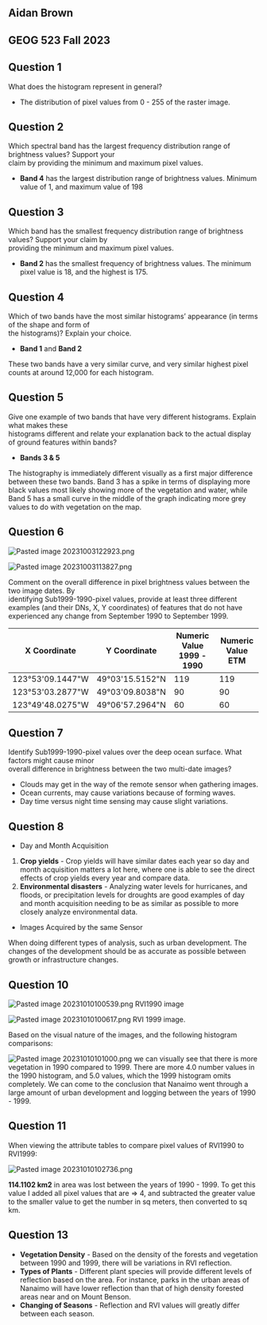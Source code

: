 
## Aidan Brown
## GEOG 523 Fall 2023



## Question 1

What does the histogram represent in general?

- The distribution of pixel values from 0 - 255 of the raster image.

## Question 2

Which spectral band has the largest frequency distribution range of brightness values? Support your  
claim by providing the minimum and maximum pixel values.

- **Band 4** has the largest distribution range of brightness values. Minimum value of 1, and maximum value of 198

## Question 3

Which band has the smallest frequency distribution range of brightness values? Support your claim by  
providing the minimum and maximum pixel values.


- **Band 2** has the smallest frequency of brightness values. The minimum pixel value is 18, and the highest is 175.

## Question 4

Which of two bands have the most similar histograms’ appearance (in terms of the shape and form of  
the histograms)? Explain your choice.

- **Band 1** and **Band 2**

These two bands have a very similar curve, and very similar highest pixel counts at around 12,000 for each histogram. 

## Question 5

Give one example of two bands that have very different histograms. Explain what makes these  
histograms different and relate your explanation back to the actual display of ground features within bands?

- **Bands 3 & 5**

The histography is immediately different visually as a first major difference between these two bands. Band 3 has a spike in terms of displaying more black values most likely showing more of the vegetation and water, while Band 5 has a small curve in the middle of the graph indicating more grey values to do with vegetation on the map.

## Question 6

![Pasted image 20231003122923.png](../../attachments/Pasted%20image%2020231003122923.png)

![Pasted image 20231003113827.png](../../attachments/Pasted%20image%2020231003113827.png)

Comment on the overall difference in pixel brightness values between the two image dates. By  
identifying Sub1999-1990-pixel values, provide at least three different examples (and their DNs, X, Y coordinates) of features that do not have experienced any change from September 1990 to September 1999.


| X Coordinate | Y Coordinate | Numeric Value 1999 - 1990 | Numeric Value ETM |
| -------| -------- | -------- | -------- |
| 123°53'09.1447"W | 49°03'15.5152"N | 119 | 119 |
| 123°53'03.2877"W | 49°03'09.8038"N | 90 | 90 |
| 123°49'48.0275"W | 49°06'57.2964"N | 60 | 60 |


## Question 7

Identify Sub1999-1990-pixel values over the deep ocean surface. What factors might cause minor  
overall difference in brightness between the two multi-date images?

- Clouds may get in the way of the remote sensor when gathering images.
- Ocean currents, may cause variations because of forming waves.
- Day time versus night time sensing may cause slight variations.

## Question 8

- Day and Month Acquisition 

1. **Crop yields** - Crop yields will have similar dates each year so day and month acquisition matters a lot here, where one is able to see the direct effects of crop yields every year and compare data.
2. **Environmental disasters** - Analyzing water levels for hurricanes, and floods, or precipitation levels for droughts are good examples of day and month acquisition needing to be as similar as possible to more closely analyze environmental data.


- Images Acquired by the same Sensor

When doing different types of analysis, such as urban development. The changes of the development should be as accurate as possible between growth or infrastructure changes.
## Question 10

![Pasted image 20231010100539.png](../../attachments/Pasted%20image%2020231010100539.png)
RVI1990 image

![Pasted image 20231010100617.png](../../attachments/Pasted%20image%2020231010100617.png)
RVI 1999 image.

Based on the visual nature of the images, and the following histogram comparisons:

![Pasted image 20231010101000.png](../../attachments/Pasted%20image%2020231010101000.png)
we can visually see that there is more vegetation in 1990 compared to 1999. There are more 4.0 number values in the 1990 histogram, and 5.0 values, which the 1999 histogram omits completely. We can come to the conclusion that Nanaimo went through a large amount of urban development and logging between the years of 1990 - 1999.

## Question 11

When viewing the attribute tables to compare pixel values of RVI1990 to RVI1999:

![Pasted image 20231010102736.png](../../attachments/Pasted%20image%2020231010102736.png)

**114.1102 km2** in area was lost between the years of 1990 - 1999. To get this value I added all pixel values that are => 4, and subtracted the greater value to the smaller value to get the number in sq meters, then converted to sq km.

## Question 13

- **Vegetation Density** - Based on the density of the forests and vegetation between 1990 and 1999, there will be variations in RVI reflection.
- **Types of Plants** - Different plant species will provide different levels of reflection based on the area. For instance, parks in the urban areas of Nanaimo will have lower reflection than that of high density forested areas near and on Mount Benson.
- **Changing of Seasons** -  Reflection and RVI values will greatly differ between each season.














